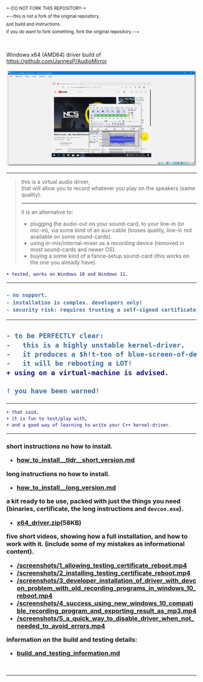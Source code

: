<sub>=-DO NOT FORK THIS REPOSITORY-=</sub><br/>
<sub>=--this is not a fork of the original repository,<br/>just build and instructions.<br/>if you do want to fork something, fork the original repository.--=</sub>

<br/>

Windows x64 (AMD64) driver build of  
https://github.com/JannesP/AudioMirror  

<img src="/screenshots/screenshot.png" /><br/>

<hr/>

<blockquote>

this is a virtual audio driver,  
that will allow you to record whatever you play on the speakers (same quality).

<hr/>

it is an alternative to:

- plugging the audio-out on your sound-card, to your line-in (or mic-in), via some kind of an aux-cable (looses quality, line-in not available on some sound-cards).  
- using in-mix/internal-mixer as a recording device (removed in most sound-cards and newer OS).
- buying a some kind of a fance-setup sound-card (this works on the one you already have).

</blockquote>

```diff
+ tested, works on Windows 10 and Windows 11.
```

<hr/>

<h3>

```diff
- no support. 
- installation is complex. developers only!
- security risk: requires trusting a self-signed certificate as trusted CA.
```

</h3>

<hr/>

<h2>

```diff
- to be PERFECTLY clear:
-   this is a highly unstable kernel-driver,  
-   it produces a $h!t-ton of blue-screen-of-death (BSOD),  
-   it will be rebooting a LOT!
+ using on a virtual-machine is advised.

! you have been warned!
```

</h2>

<hr/>

```diff
+ that said, 
+ it is fun to test/play with,  
+ and a good way of learning to write your C++ kernel-driver.
```

<hr/>


<h3>

short instructions no how to install.
- <a href="/how_to_install__tldr__short_version.md">how_to_install__tldr__short_version.md</a><br/>

long instructions no how to install.
- <a href="/how_to_install__long_version.md">how_to_install__long_version.md</a><br/>

a kit ready to be use, packed with just the things you need (binaries, certificate, the long instructions and `devcon.exe`).
- <a href="/x64_driver.zip">x64_driver.zip</a>(58KB)<br/>

five short videos, showing how a full installation, and how to work with it. (include some of my mistakes as informational content).
- <a href="/screenshots/1_allowing_testing_certificate_reboot.mp4">/screenshots/1_allowing_testing_certificate_reboot.mp4</a><br/>
- <a href="/screenshots/2_installing_testing_certificate_reboot.mp4">/screenshots/2_installing_testing_certificate_reboot.mp4</a><br/>
- <a href="/screenshots/3_developer_installation_of_driver_with_devcon_problem_with_old_recording_programs_in_windows_10_reboot.mp4">/screenshots/3_developer_installation_of_driver_with_devcon_problem_with_old_recording_programs_in_windows_10_reboot.mp4</a><br/>
- <a href="/screenshots/4_success_using_new_windows_10_compatible_recording_program_and_exporting_result_as_mp3.mp4">/screenshots/4_success_using_new_windows_10_compatible_recording_program_and_exporting_result_as_mp3.mp4</a><br/>
- <a href="/screenshots/5_a_quick_way_to_disable_driver_when_not_needed_to_avoid_errors.mp4">/screenshots/5_a_quick_way_to_disable_driver_when_not_needed_to_avoid_errors.mp4</a><br/>

information on the build and testing details:
- <a href="/build_and_testing_information.md">build_and_testing_information.md</a><br/>

</h3>

<br/>

<hr/>
<br/>
<br/>